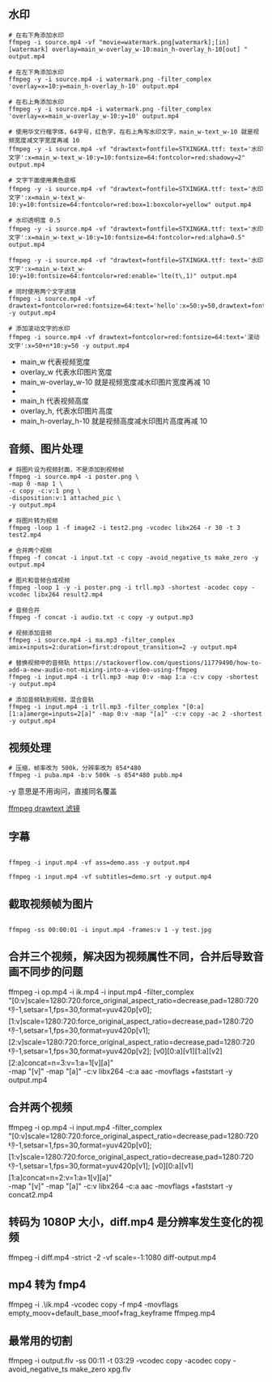 
## 水印


``` shell
# 在右下角添加水印
ffmpeg -i source.mp4 -vf "movie=watermark.png[watermark];[in][watermark] overlay=main_w-overlay_w-10:main_h-overlay_h-10[out] " output.mp4

# 在左下角添加水印
ffmpeg -y -i source.mp4 -i watermark.png -filter_complex 'overlay=x=10:y=main_h-overlay_h-10' output.mp4

# 在右上角添加水印
ffmpeg -y -i source.mp4 -i watermark.png -filter_complex 'overlay=x=main_w-overlay_w-10:y=10' output.mp4

# 使用华文行楷字体，64字号，红色字，在右上角写水印文字，main_w-text_w-10 就是视频宽度减文字宽度再减 10
ffmpeg -y -i source.mp4 -vf "drawtext=fontfile=STXINGKA.ttf: text='水印文字':x=main_w-text_w-10:y=10:fontsize=64:fontcolor=red:shadowy=2" output.mp4

# 文字下面使用黄色底框
ffmpeg -y -i source.mp4 -vf "drawtext=fontfile=STXINGKA.ttf: text='水印文字':x=main_w-text_w-10:y=10:fontsize=64:fontcolor=red:box=1:boxcolor=yellow" output.mp4

# 水印透明度 0.5
ffmpeg -y -i source.mp4 -vf "drawtext=fontfile=STXINGKA.ttf: text='水印文字':x=main_w-text_w-10:y=10:fontsize=64:fontcolor=red:alpha=0.5" output.mp4

ffmpeg -y -i source.mp4 -vf "drawtext=fontfile=STXINGKA.ttf: text='水印文字':x=main_w-text_w-10:y=10:fontsize=64:fontcolor=red:enable='lte(t\,1)" output.mp4

# 同时使用两个文字滤镜
ffmpeg -i source.mp4 -vf drawtext=fontcolor=red:fontsize=64:text='hello':x=50:y=50,drawtext=fontcolor=red:fontsize=64:text='world':x=150:y=150 -y output.mp4

# 添加滚动文字的水印
ffmpeg -i source.mp4 -vf drawtext=fontcolor=red:fontsize=64:text='滚动文字':x=50+n*10:y=50 -y output.mp4
``` 

- main_w 代表视频宽度
- overlay_w 代表水印图片宽度
- main_w-overlay_w-10 就是视频宽度减水印图片宽度再减 10
- 
- main_h 代表视频高度
- overlay_h, 代表水印图片高度
- main_h-overlay_h-10 就是视频高度减水印图片高度再减 10


## 音频、图片处理

``` shell
# 将图片设为视频封面，不是添加到视频帧
ffmpeg -i source.mp4 -i poster.png \
-map 0 -map 1 \
-c copy -c:v:1 png \
-disposition:v:1 attached_pic \
-y output.mp4

# 将图片转为视频
ffmpeg -loop 1 -f image2 -i test2.png -vcodec libx264 -r 30 -t 3 test2.mp4

# 合并两个视频
ffmpeg -f concat -i input.txt -c copy -avoid_negative_ts make_zero -y output.mp4

# 图片和音频合成视频
ffmpeg -loop 1 -y -i poster.png -i trll.mp3 -shortest -acodec copy -vcodec libx264 result2.mp4

# 音频合并
ffmpeg -f concat -i audio.txt -c copy -y output.mp3

# 视频添加音频
ffmpeg -i source.mp4 -i ma.mp3 -filter_complex amix=inputs=2:duration=first:dropout_transition=2 -y output.mp4

# 替换视频中的音频轨 https://stackoverflow.com/questions/11779490/how-to-add-a-new-audio-not-mixing-into-a-video-using-ffmpeg
ffmpeg -i input.mp4 -i trll.mp3 -map 0:v -map 1:a -c:v copy -shortest -y output.mp4

# 添加音频轨到视频，混合音轨
ffmpeg -i input.mp4 -i trll.mp3 -filter_complex "[0:a][1:a]amerge=inputs=2[a]" -map 0:v -map "[a]" -c:v copy -ac 2 -shortest -y output.mp4

```

## 视频处理
``` shell
# 压缩，帧率改为 500k，分辨率改为 854*480
ffmpeg -i puba.mp4 -b:v 500k -s 854*480 pubb.mp4
```
-y 意思是不用询问，直接同名覆盖

[ffmpeg drawtext 滤镜](https://ffmpeg.org/ffmpeg-filters.html#drawtext-1)


## 字幕

``` shell

ffmpeg -i input.mp4 -vf ass=demo.ass -y output.mp4

ffmpeg -i input.mp4 -vf subtitles=demo.srt -y output.mp4

``` 

## 截取视频帧为图片
``` shell

ffmpeg -ss 00:00:01 -i input.mp4 -frames:v 1 -y test.jpg

``` 

## 合并三个视频，解决因为视频属性不同，合并后导致音画不同步的问题
ffmpeg -i op.mp4 -i ik.mp4 -i input.mp4 -filter_complex \
"[0:v]scale=1280:720:force_original_aspect_ratio=decrease,pad=1280:720:-1:-1,setsar=1,fps=30,format=yuv420p[v0];
 [1:v]scale=1280:720:force_original_aspect_ratio=decrease,pad=1280:720:-1:-1,setsar=1,fps=30,format=yuv420p[v1];
 [2:v]scale=1280:720:force_original_aspect_ratio=decrease,pad=1280:720:-1:-1,setsar=1,fps=30,format=yuv420p[v2];
 [v0][0:a][v1][1:a][v2][2:a]concat=n=3:v=1:a=1[v][a]" \
-map "[v]" -map "[a]" -c:v libx264 -c:a aac -movflags +faststart -y output.mp4


## 合并两个视频
ffmpeg -i op.mp4 -i input.mp4 -filter_complex \
"[0:v]scale=1280:720:force_original_aspect_ratio=decrease,pad=1280:720:-1:-1,setsar=1,fps=30,format=yuv420p[v0];
 [1:v]scale=1280:720:force_original_aspect_ratio=decrease,pad=1280:720:-1:-1,setsar=1,fps=30,format=yuv420p[v1];
 [v0][0:a][v1][1:a]concat=n=2:v=1:a=1[v][a]" \
-map "[v]" -map "[a]" -c:v libx264 -c:a aac -movflags +faststart -y concat2.mp4

## 转码为 1080P 大小，diff.mp4 是分辨率发生变化的视频
ffmpeg -i diff.mp4 -strict -2 -vf scale=-1:1080 diff-output.mp4

## mp4 转为 fmp4
ffmpeg -i .\ik.mp4 -vcodec copy -f mp4 -movflags empty_moov+default_base_moof+frag_keyframe ffmpeg.mp4


## 最常用的切割
ffmpeg -i output.flv -ss 00:11 -t 03:29 -vcodec copy -acodec copy -avoid_negative_ts make_zero xpg.flv